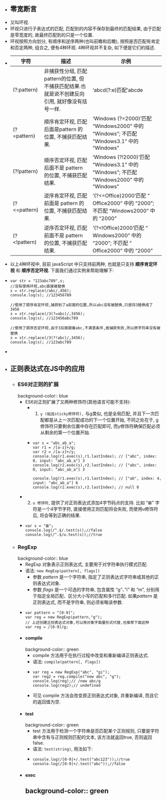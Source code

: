 - ## 零宽断言
- 又叫环视.
- 环视只进行子表达式的匹配, 匹配到的内容不保存到最终的匹配结果, 由于匹配是零宽度的, 故最终匹配到的只是一个位置.
- 环视按照方向划分, 有顺序和逆序两种(也叫前瞻和后瞻), 按照是否匹配有肯定和否定两种, 组合之, 便有4种环视. 4种环视并不复杂, 如下便是它们的描述.
- |字符	|描述|示例|
  |--|--|--|
  |(?:pattern)|非捕获性分组, 匹配pattern的位置, 但不捕获匹配结果.也就是说不创建反向引用, 就好像没有括号一样.|‘abcd(?:e)匹配’abcde|
  |(?=pattern)|顺序肯定环视, 匹配后面是pattern 的位置, 不捕获匹配结果.|‘Windows (?=2000)’匹配 “Windows2000” 中的 “Windows”; 不匹配 “Windows3.1” 中的 “Windows”|
  |(?!pattern)|顺序否定环视, 匹配后面不是 pattern 的位置, 不捕获匹配结果.|‘Windows (?!2000)’匹配 “Windows3.1” 中的 “Windows”; 不匹配 “Windows2000” 中的 “Windows”|
  |(?<=pattern)|逆序肯定环视, 匹配前面是 pattern 的位置, 不捕获匹配结果.|‘(?<=Office)2000’匹配 “ Office2000” 中的 “2000”; 不匹配 “Windows2000” 中的 “2000”|
  |(?<!pattern)	|逆序否定环视, 匹配前面不是 pattern 的位置, 不捕获匹配结果.|‘(?<!Office)2000’匹配 “ Windows2000” 中的 “2000”; 不匹配 “ Office2000” 中的 “2000”|
- 以上4种环视中, 目前 javaScript 中只支持前两种, 也就是只支持 **顺序肯定环视** 和 **顺序否定环视**. 下面我们通过实例来帮助理解下:
- ```
  var str = "123abc789",s;
  //没有使用环视,abc直接被替换
  s = str.replace(/abc/,456);
  console.log(s); //123456789
  
  //使用了顺序肯定环视,捕获到了a前面的位置,所以abc没有被替换,只是将3替换成了3456
  s = str.replace(/3(?=abc)/,3456);
  console.log(s); //123456abc789
  
  //使用了顺序否定环视,由于3后面跟着abc,不满意条件,故捕获失败,所以原字符串没有被替换
  s = str.replace(/3(?!abc)/,3456);
  console.log(s); //123abc789
  ```
-
- ## 正则表达式在JS中的应用
	- ### ES6对正则的扩展
	  background-color:: blue
		- ES6对正则扩展了又两种修饰符(其他语言可能不支持):
			- 1. `y (粘连sticky修饰符),` 与g类似, 也是全局匹配, 并且下一次匹配都是从上一次匹配成功的下一个位置开始, 不同之处在于, g修饰符只要剩余位置中存在匹配即可, 而y修饰符确保匹配必须从剩余的第一个位置开始.
			- ```
			  var s = "abc_ab_a";
			  var r1 = /[a-z]+/g;
			  var r2 = /[a-z]+/y;
			  console.log(r1.exec(s),r1.lastIndex); // ["abc", index: 0, input: "abc_ab_a"] 3
			  console.log(r2.exec(s),r2.lastIndex); // ["abc", index: 0, input: "abc_ab_a"] 3
			  
			  console.log(r1.exec(s),r1.lastIndex); // ["ab", index: 4, input: "abc_ab_a"] 6
			  console.log(r2.exec(s),r2.lastIndex); // null 0
			  ```
		- 2. `u 修饰符`, 提供了对正则表达式添加4字节码点的支持. 比如 “𝌆” 字符是一个4字节字符, 直接使用正则匹配将会失败, 而使用u修饰符后, 将会等到正确的结果.
		- ```
		  var s = "𝌆";
		  console.log(/^.$/.test(s));//false
		  console.log(/^.$/u.test(s));//true
		  ```
	- ### RegExp
	  background-color:: blue
		- RegExp 对象表示正则表达式, 主要用于对字符串执行模式匹配.
		- 语法: `new RegExp(pattern[, flags])`
			- 参数 *pattern* 是一个字符串, 指定了正则表达式字符串或其他的正则表达式对象.
			- 参数 *flags* 是一个可选的字符串, 包含属性 “g”、”i” 和 “m”, 分别用于指定全局匹配、区分大小写的匹配和多行匹配. 如果*pattern* 是正则表达式, 而不是字符串, 则必须省略该参数.
		- ```
		  var pattern = "[0-9]";
		  var reg = new RegExp(pattern,"g");
		  // 上述创建正则表达式对象,可以用对象字面量形式代替,也推荐下面这种
		  var reg = /[0-9]/g;
		  ```
		- #### compile
		  background-color:: green
			- compile 方法用于在执行过程中改变和重新编译正则表达式.
			- 语法: `compile(pattern[, flags])`
			- ```
			  var reg = new RegExp("abc", "gi"); 
			  var reg2 = reg.compile("new abc", "g");
			  console.log(reg);// /new abc/g
			  console.log(reg2);// undefined
			  ```
			- 可见 compile 方法会改变原正则表达式对象, 并重新编译, 而且它的返回值为空.
		- #### test
		  background-color:: green
			- test 方法用于检测一个字符串是否匹配某个正则规则, 只要是字符串中含有与正则规则匹配的文本, 该方法就返回true, 否则返回 false.
			- 语法: `test(string)`, 用法如下:
			- ```
			  console.log(/[0-9]+/.test("abc123"));//true
			  console.log(/[0-9]+/.test("abc"));//false
			  ```
		- #### exec
		  background-color:: green
			-